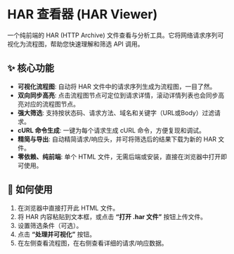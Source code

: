 
# HAR 查看器 (HAR Viewer)

一个纯前端的 HAR (HTTP Archive) 文件查看与分析工具。它将网络请求序列可视化为流程图，帮助您快速理解和筛选 API 调用。

## ✨ 核心功能

*   **可视化流程图**: 自动将 HAR 文件中的请求序列生成为流程图，一目了然。
*   **双向同步高亮**: 点击流程图节点可定位到请求详情，滚动详情列表也会同步高亮对应的流程图节点。
*   **强大筛选**: 支持按状态码、请求方法、域名和关键字（URL或Body）过滤请求。
*   **cURL 命令生成**: 一键为每个请求生成 cURL 命令，方便复现和调试。
*   **精简与导出**: 自动精简请求/响应头，并可将筛选后的结果下载为新的 HAR 文件。
*   **零依赖、纯前端**: 单个 HTML 文件，无需后端或安装，直接在浏览器中打开即可使用。

## 🚀 如何使用

1.  在浏览器中直接打开此 HTML 文件。
2.  将 HAR 内容粘贴到文本框，或点击 **“打开 .har 文件”** 按钮上传文件。
3.  设置筛选条件（可选）。
4.  点击 **“处理并可视化”** 按钮。
5.  在左侧查看流程图，在右侧查看详细的请求/响应数据。

